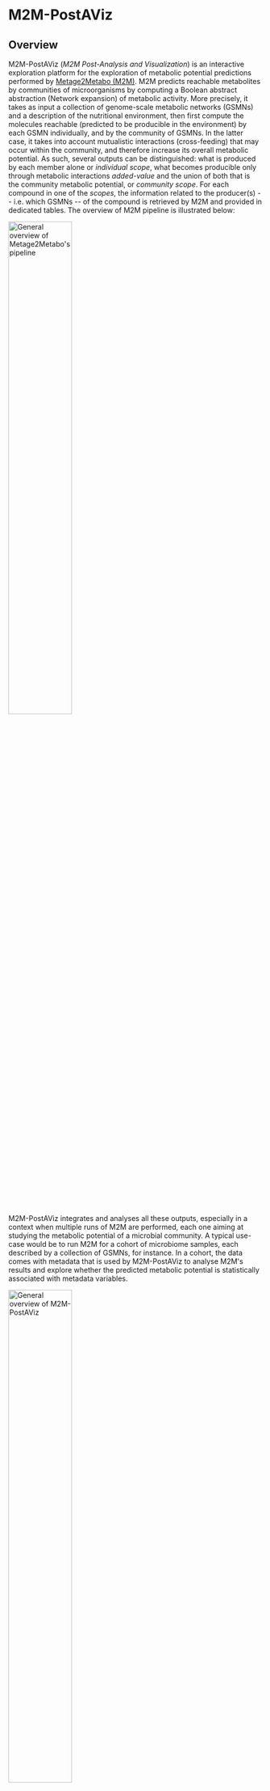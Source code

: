 # M2M-PostAViz

## Overview

M2M-PostAViz (_M2M Post-Analysis and Visualization_) is an interactive exploration platform for the exploration of metabolic potential predictions performed by [Metage2Metabo (M2M)](https://github.com/AuReMe/metage2metabo/tree/main). M2M predicts reachable metabolites by communities of microorganisms by computing a Boolean abstract abstraction (Network expansion) of metabolic activity. More precisely, it takes as input a collection of genome-scale metabolic networks (GSMNs) and a description of the nutritional environment, then first compute the molecules reachable (predicted to be producible in the environment) by each GSMN individually, and by the community of GSMNs. In the latter case, it takes into account mutualistic interactions (cross-feeding) that may occur within the community, and therefore increase its overall metabolic potential. As such, several outputs can be distinguished: what is produced by each member alone or _individual scope_, what becomes producible only through metabolic interactions _added-value_ and the union of both that is the community metabolic potential, or _community scope_. For each compound in one of the _scopes_, the information related to the producer(s) -- i.e. which GSMNs -- of the compound is retrieved by M2M and provided in dedicated tables. The overview of M2M pipeline is illustrated below:

<img src="./docs/pictures/m2m_overview.png" alt="General overview of Metage2Metabo's pipeline" width="50%"/>

M2M-PostAViz integrates and analyses all these outputs, especially in a context when multiple runs of M2M are performed, each one aiming at studying the metabolic potential of a microbial community. A typical use-case would be to run M2M for a cohort of microbiome samples, each described by a collection of GSMNs, for instance. In a cohort, the data comes with metadata that is used by M2M-PostAViz to analyse M2M's results and explore whether the predicted metabolic potential is statistically associated with metadata variables. 

<img src="./docs/pictures/postaviz_overview.png" alt="General overview of M2M-PostAViz" width="50%"/>


### License 
GNU Lesser General Public License v3 (LGPLv3)

## Installation

```pip install .```

    pip install m2m-postaviz

You can also install the in-development version with::

    pip install git+ssh://git@gitlab.inria.fr/postaviz/m2m-postaviz.git@main

### Dependencies


- pandas
- padmet
- scipy
- skbio
- plotly
- scikit-bio
- shiny
- shinywidgets
- pyarrow
- seaborn

` pip install -r requirement.txt `

## Quick start

A dataset with test data is available in this repository and can be used to test the main functionalities of the tool.

##  Documentation



### Important

In metadata file the first column must be the sample identification. Preferably named "smplID".

In taxonomy file the first column must be the metagenomes (mgs). Preferably named "mgs".

### Usage

m2m_postaviz can be run in two ways :

```
    m2m_postaviz -d Metage2metabo/samples/scopes/directory/path
                -m metadata/file/path
                -a abundance/file/path
                -t taxonomy/file/path
                -o save/path
                --no-metacyc (Optionnal)
```

This way is required as least one time to produce all dataframe and save them in -o save/path.

Once the dataframes are produced. Shiny will automatically run from the save/path given in -o option.
You can interrupt the process if you want and run postaviz with -l load option.

```
    m2m_postaviz -l save/directory/path
````

Which will directly launch shiny and skip dataprocessing.

### Metadata tab

Tabulation to observe the metadata given in CLI.
For future update we will use this tab to allow users to change metadata type directly inside the application.

### COA tabulation

Tab with 2 graph.
- The first one shows the Principal coordinates analysis done with all samples and saves as pcoa_dataframe_postaviz.tsv into the save directory.
You can use the input color to observe the PCOA in all its shapes. But the PCOA is not recalculated, this is just for observation.

- The second graph allow the calculate directly the PCOA from the samples filtered by the metadata input. The color can be used to regroup samples
by their metadata values.

### Bins exploration tabulation


Tab dedicated to the observation of the bins contained into each sample's cscope of Metage2metabo.
Some pattern in compounds production can be found by the taxonomic belonging of the bins.
If the taxonomy (-t option) is not provided, this tabulation will be disabled.


Input:

- Allow to choose between the taxonomic ranks, the individual metagenomes "mgs" or all bins with "all"

- The second input automatically update from the input above. It allow the selection of the specific group of bins in CATEGORY ???

- The third input allow a filtering to the samples level, all samples (and associated bins !) will be removed from the plots if excluded by this input.

- Updated from the third input liek the second input, allow a more precise selection ????

- Color grouping option for all plots.

- Use abundance, this options will use the "normalised abundance dataframe" instead of the "main dataframe". Instead of using 0,1 value for production, the abundance dataframe is multi with the abundace of each bins in their respective sample.

Plots :

- Plot 1 the sum of unique metabolites produced by the selected bins in each samples.

- Plot 2 is a boxplot of the unique metabolites production of each selected bins in their samples.

- Plot 3 show the abundance for each selected bins in their respective sample.

#### Warning
 
The "all" option on all sample (No metadata filter applied) can be long to produce the plots. Also heavy plots will impact the performance of the application. 

Note
    A small text output under the Processing button show how many bins are selected to avoid large calculation. Also if only 
    one bin (mgs) is selected it will display how many samples have this specfic bin.


### Compounds exploration tab

Input :

IF METACYC ENABLED

- Compounds input divided into three sub input:
    - List of metacyc category ordered from the top to the bottom of the tree.
    - Any category selected above will update this input to a list of all sub-category.
    - Automatically filled with the compounds corresponding to the category / sub category selected in the input above.
    Allow the selection of compounds directly if none of the first input are used or if --no-metacyc option is used in CLI.

The plots generated will only take the compounds selected as input.

- Metadata filter and color

    - Metadata filter
    - Plot color and regroup

- Sample filter
    - All (no filter), Inlucde or Exclude from the plots the selection in filter.
    - Metadata column selection. REDUNDANCY WITH METADATA FILTER ?????
    - unique choice of the metadata column previously selected.
    - Automatically filled. Select sample corresponding to previous choices. NO CUSTOM SELECTION BY NAME POSSIBLE !! NONE option in metadata should be enable!!


- Enable row/columns clustering (Only for heatmap) will change column and or row order. Optionnal and independant from each other.

- Generate statistical dataframe / Should be enable by default / performance 

Plot

- Heatmap

    Heatmap displaying the number of bins producing the compound in the sample.
    Cscope / Iscope / Added Value

- Percentage of samples producing selected compounds

    Divided as Cscope / Iscope

- Boxplot of the production of compounds (Y axis) by sample regrouped by metadata (X axis)

- Stats tests dataframe.

    Wilcoxon / Mann-Whitney tests for factor/categoric data.
    Corrélation test for integers data.

    Tested pair are determined by the metadata input.

    Sample filtering is not applied here.

## Development

To run all the tests run::

    tox run -e clean,(pyXXX),report

Note, to combine the coverage data from all the tox environments run:

* Windows

```
    set PYTEST_ADDOPTS=--cov-append
    tox
```

* Other

```
    PYTEST_ADDOPTS=--cov-append tox
```

## Authors

Léonard Brindel and [Clémence Frioux](https://cfrioux.github.io) -- [Inria Pleiade team](https://team.inria.fr/pleiade/) 

### Acknowledgements

- David James Sherman
- Jean-Marc Frigerio
- Pleiade team members